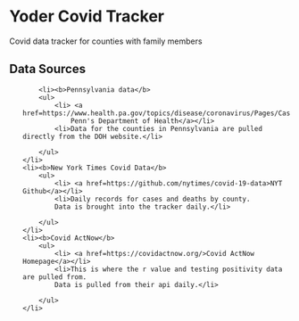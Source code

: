 # Yoder Covid Tracker

Covid data tracker for counties with family members

## Data Sources

<ul>

        <li><b>Pennsylvania data</b>
        <ul>
            <li> <a href=https://www.health.pa.gov/topics/disease/coronavirus/Pages/Cases.aspx>
                Penn's Department of Health</a></li>
            <li>Data for the counties in Pennsylvania are pulled directly from the DOH website.</li>

        </ul>
    </li>
    <li><b>New York Times Covid Data</b>
        <ul>
            <li> <a href=https://github.com/nytimes/covid-19-data>NYT Github</a></li>
            <li>Daily records for cases and deaths by county.
            Data is brought into the tracker daily.</li>

        </ul>
    </li>
    <li><b>Covid ActNow</b>
        <ul>
            <li> <a href=https://covidactnow.org/>Covid ActNow Homepage</a></li>
            <li>This is where the r value and testing positivity data are pulled from.
            Data is pulled from their api daily.</li>

        </ul>
    </li>
</ul>